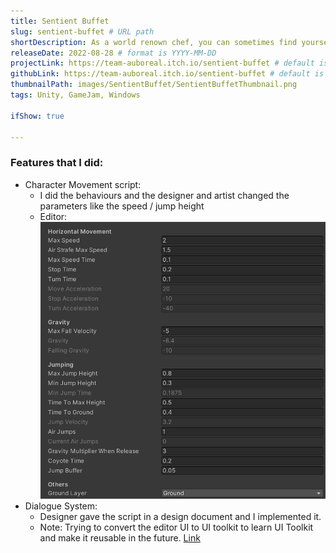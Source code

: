 ```yaml
---
title: Sentient Buffet
slug: sentient-buffet # URL path
shortDescription: As a world renown chef, you can sometimes find yourself wandering the forest in search of ingredients. However, one day, in a route where you would normally be alone, you find yourself swarmed by living food that begin to attack you. Fight them off, and then cook them for stat buffs to help you venture further into the forest.
releaseDate: 2022-08-28 # format is YYYY-MM-DD
projectLink: https://team-auboreal.itch.io/sentient-buffet # default is null, put link if possible
githubLink: https://team-auboreal.itch.io/sentient-buffet # default is null, put link if possible
thumbnailPath: images/SentientBuffet/SentientBuffetThumbnail.png
tags: Unity, GameJam, Windows

ifShow: true

---
```


### Features that I did:
* Character Movement script:
    * I did the behaviours and the designer and artist changed the parameters like the speed / jump height
    * Editor:
    ![Character Movement Editor](../../public/images/SentientBuffet/SentientBuffet_MovementEditor.png)
* Dialogue System:
    * Designer gave the script in a design document and I implemented it. 
    * Note: Trying to convert the editor UI to UI toolkit to learn UI Toolkit and make it reusable in the future.
[Link](https://github.com/GnoxNahte/DialogueSystem)

<!-- TODO Add the correct link to the portfolio website -->